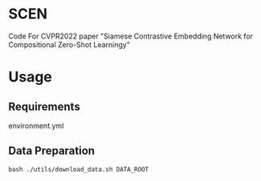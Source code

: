 # SCEN
Code For CVPR2022 paper "Siamese Contrastive Embedding Network for Compositional Zero-Shot Learningy"

# Usage
## **Requirements**<br>
environment.yml

## **Data Preparation**
```bash ./utils/download_data.sh DATA_ROOT```
